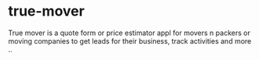 # true-mover
True mover is a quote form or price estimator appl for movers n packers or moving companies to get leads for their business, track activities and more ..
